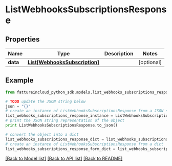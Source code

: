 # ListWebhooksSubscriptionsResponse


## Properties

Name | Type | Description | Notes
------------ | ------------- | ------------- | -------------
**data** | [**List[WebhooksSubscription]**](WebhooksSubscription.md) |  | [optional] 

## Example

```python
from fattureincloud_python_sdk.models.list_webhooks_subscriptions_response import ListWebhooksSubscriptionsResponse

# TODO update the JSON string below
json = "{}"
# create an instance of ListWebhooksSubscriptionsResponse from a JSON string
list_webhooks_subscriptions_response_instance = ListWebhooksSubscriptionsResponse.from_json(json)
# print the JSON string representation of the object
print ListWebhooksSubscriptionsResponse.to_json()

# convert the object into a dict
list_webhooks_subscriptions_response_dict = list_webhooks_subscriptions_response_instance.to_dict()
# create an instance of ListWebhooksSubscriptionsResponse from a dict
list_webhooks_subscriptions_response_form_dict = list_webhooks_subscriptions_response.from_dict(list_webhooks_subscriptions_response_dict)
```
[[Back to Model list]](../README.md#documentation-for-models) [[Back to API list]](../README.md#documentation-for-api-endpoints) [[Back to README]](../README.md)



